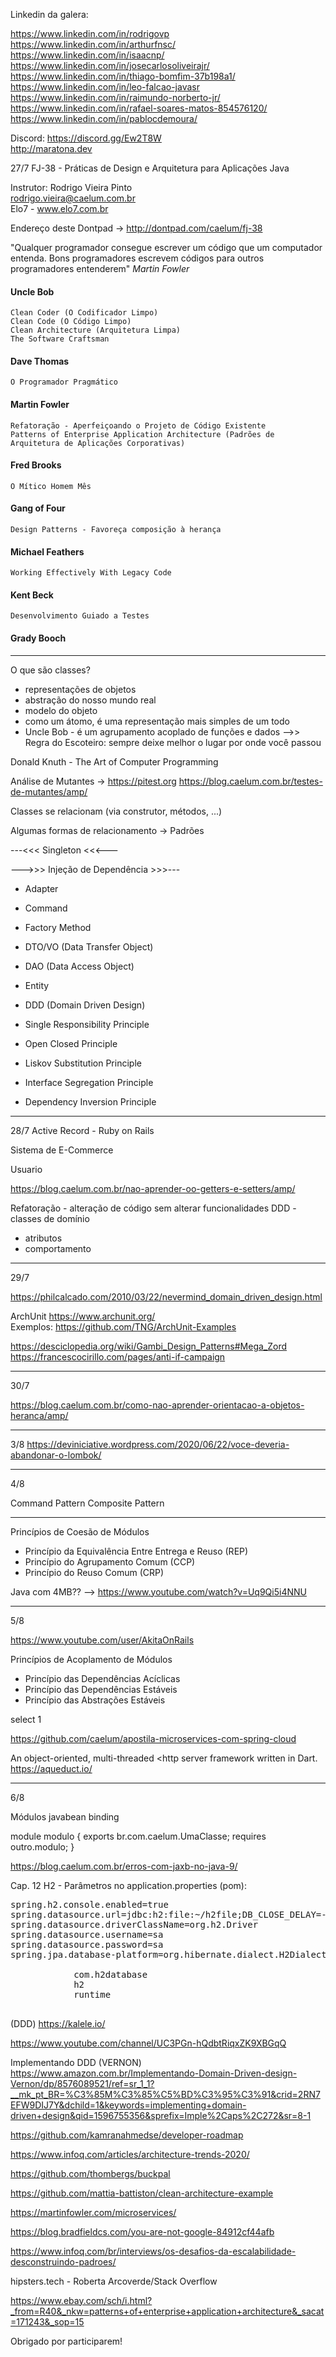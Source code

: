 Linkedin da galera:

<https://www.linkedin.com/in/rodrigovp>\
<https://www.linkedin.com/in/arthurfnsc/>\
<https://www.linkedin.com/in/isaacnp/>\
<https://www.linkedin.com/in/josecarlosoliveirajr/>\
<https://www.linkedin.com/in/thiago-bomfim-37b198a1/>\
<https://www.linkedin.com/in/leo-falcao-javasr>\
<https://www.linkedin.com/in/raimundo-norberto-jr/>\
<https://www.linkedin.com/in/rafael-soares-matos-854576120/>\
<https://www.linkedin.com/in/pablocdemoura/>

Discord: <https://discord.gg/Ew2T8W>\
<http://maratona.dev>

27/7
FJ-38 - Práticas de Design e Arquitetura para Aplicações Java

Instrutor: Rodrigo Vieira Pinto\
rodrigo.vieira@caelum.com.br\
Elo7 - www.elo7.com.br

Endereço deste Dontpad -> <http://dontpad.com/caelum/fj-38>

"Qualquer programador consegue escrever um código que um computador entenda. Bons programadores escrevem códigos para outros programadores entenderem"
 <i>Martin Fowler</i>

#### Uncle Bob 
	Clean Coder (O Codificador Limpo)
	Clean Code (O Código Limpo)
	Clean Architecture (Arquitetura Limpa)
	The Software Craftsman
#### Dave Thomas
	O Programador Pragmático
#### Martin Fowler
	Refatoração - Aperfeiçoando o Projeto de Código Existente
	Patterns of Enterprise Application Architecture (Padrões de Arquitetura de Aplicações Corporativas)
#### Fred Brooks
	O Mítico Homem Mês
#### Gang of Four
	Design Patterns - Favoreça composição à herança
#### Michael Feathers
	Working Effectively With Legacy Code
#### Kent Beck
	Desenvolvimento Guiado a Testes

####  Grady Booch

--------------------------------------

O que são classes?
- representações de objetos
- abstração do nosso mundo real
- modelo do objeto
- como um átomo, é uma representação mais simples de um todo
- Uncle Bob - é um agrupamento acoplado de funções e dados
-->> Regra do Escoteiro: sempre deixe melhor o lugar por onde você passou

Donald Knuth - The Art of Computer Programming

Análise de Mutantes -> <https://pitest.org>
<https://blog.caelum.com.br/testes-de-mutantes/amp/>


Classes se relacionam
(via construtor, métodos, ...)

Algumas formas de relacionamento -> Padrões 

---<<< Singleton <<<---

--->>> Injeção de Dependência >>>---

* Adapter
* Command
* Factory Method
* DTO/VO (Data Transfer Object)
* DAO (Data Access Object)
* Entity
* DDD (Domain Driven Design)


* Single Responsibility Principle
* Open Closed Principle
* Liskov Substitution Principle
* Interface Segregation Principle
* Dependency Inversion Principle

----------------------------------------------------------------------
28/7
Active Record - Ruby on Rails

Sistema de E-Commerce

Usuario

<https://blog.caelum.com.br/nao-aprender-oo-getters-e-setters/amp/>

Refatoração - alteração de código sem alterar funcionalidades
DDD - classes de domínio
 - atributos
 - comportamento

----------------------------------------------------------------------
29/7

<https://philcalcado.com/2010/03/22/nevermind_domain_driven_design.html>

ArchUnit <https://www.archunit.org/>\
Exemplos: <https://github.com/TNG/ArchUnit-Examples>

<https://desciclopedia.org/wiki/Gambi_Design_Patterns#Mega_Zord>
<https://francescocirillo.com/pages/anti-if-campaign>

----------------------------------------------------------------------
30/7

<https://blog.caelum.com.br/como-nao-aprender-orientacao-a-objetos-heranca/amp/>

----------------------------------------------------------------------
3/8
<https://deviniciative.wordpress.com/2020/06/22/voce-deveria-abandonar-o-lombok/>

----------------------------------------------------------------------
4/8

Command Pattern
Composite Pattern

----------------------------------
Princípios de Coesão de Módulos
- Princípio da Equivalência Entre Entrega e Reuso (REP)
- Princípio do Agrupamento Comum (CCP)
- Princípio do Reuso Comum (CRP)

Java com 4MB?? --> <https://www.youtube.com/watch?v=Uq9Qi5i4NNU>

----------------------------------------------------------------------
5/8

<https://www.youtube.com/user/AkitaOnRails>

Princípios de Acoplamento de Módulos
 - Princípio das Dependências Acíclicas
 - Princípio das Dependências Estáveis
 - Princípio das Abstrações Estáveis

select 1

<https://github.com/caelum/apostila-microservices-com-spring-cloud>

An object-oriented, multi-threaded <http server framework written in Dart.
<https://aqueduct.io/>

----------------------------------------------------------------------
6/8

Módulos
javabean
binding

module modulo {
	exports br.com.caelum.UmaClasse;
	requires outro.modulo;
}

<https://blog.caelum.com.br/erros-com-jaxb-no-java-9/>

Cap. 12
H2 - Parâmetros no application.properties (pom):

<pre>spring.h2.console.enabled=true
spring.datasource.url=jdbc:h2:file:~/h2file;DB_CLOSE_DELAY=-1;DB_CLOSE_ON_EXIT=FALSE;MODE=MYSQL
spring.datasource.driverClassName=org.h2.Driver
spring.datasource.username=sa
spring.datasource.password=sa
spring.jpa.database-platform=org.hibernate.dialect.H2Dialect 
        <dependency>
            <groupId>com.h2database</groupId>
            <artifactId>h2</artifactId>
            <scope>runtime</scope>
        </dependency>
</pre>



(DDD)
<https://kalele.io/>

<https://www.youtube.com/channel/UC3PGn-hQdbtRiqxZK9XBGqQ>

Implementando DDD (VERNON)
<https://www.amazon.com.br/Implementando-Domain-Driven-design-Vernon/dp/8576089521/ref=sr_1_1?__mk_pt_BR=%C3%85M%C3%85%C5%BD%C3%95%C3%91&crid=2RN7EFW9DIJ7Y&dchild=1&keywords=implementing+domain-driven+design&qid=1596755356&sprefix=Imple%2Caps%2C272&sr=8-1>

<https://github.com/kamranahmedse/developer-roadmap>

<https://www.infoq.com/articles/architecture-trends-2020/>

<https://github.com/thombergs/buckpal>

<https://github.com/mattia-battiston/clean-architecture-example>

<https://martinfowler.com/microservices/>

<https://blog.bradfieldcs.com/you-are-not-google-84912cf44afb>

<https://www.infoq.com/br/interviews/os-desafios-da-escalabilidade-desconstruindo-padroes/>

hipsters.tech - Roberta Arcoverde/Stack Overflow


<https://www.ebay.com/sch/i.html?_from=R40&_nkw=patterns+of+enterprise+application+architecture&_sacat=171243&_sop=15>

 Obrigado por participarem!
